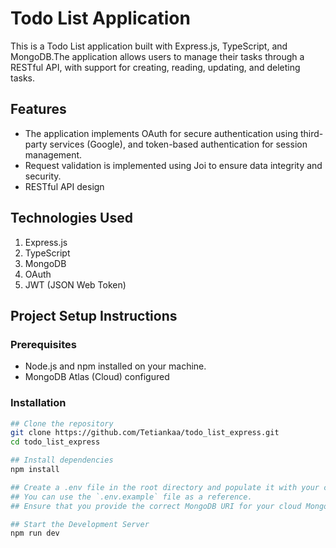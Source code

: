 # Todo List Application
This is a Todo List application built with Express.js, TypeScript, and MongoDB.The application allows users to manage their tasks through a RESTful API, with support for creating, reading, updating, and deleting tasks.

## Features
 - The application implements OAuth for secure authentication using third-party services (Google), and token-based authentication for session management.
 - Request validation is implemented using Joi to ensure data integrity and security.
 - RESTful API design

## Technologies Used

1. Express.js
2. TypeScript
3. MongoDB
4. OAuth
5. JWT (JSON Web Token)

## Project Setup Instructions
### Prerequisites
- Node.js and npm installed on your machine.
- MongoDB Atlas (Cloud) configured

### Installation
```bash
## Clone the repository
git clone https://github.com/Tetiankaa/todo_list_express.git
cd todo_list_express

## Install dependencies
npm install

## Create a .env file in the root directory and populate it with your configuration. 
## You can use the `.env.example` file as a reference.
## Ensure that you provide the correct MongoDB URI for your cloud MongoDB server.

## Start the Development Server
npm run dev

```
